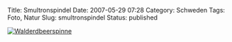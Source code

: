 Title: Smultronspindel
Date: 2007-05-29 07:28
Category: Schweden
Tags: Foto, Natur
Slug: smultronspindel
Status: published

[![Walderdbeerspinne](/pic/spindelsmultron_s.jpg "Ealderdbeerspinne")](/pic/spindelsmultron_l.jpg)

